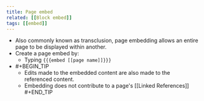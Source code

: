```yaml
---
title: Page embed
related: [[Block embed]]
tags: [[embed]]
---
```


- Also commonly known as transclusion, page embedding allows an entire page to be displayed within another.
- Create a page embed by:
    - Typing `{{{embed [[page name]]}}}`
-
  #+BEGIN_TIP
  - Edits made to the embedded content are also made to the referenced content.
  - Embedding does not contribute to a page's [[Linked References]]
   #+END_TIP